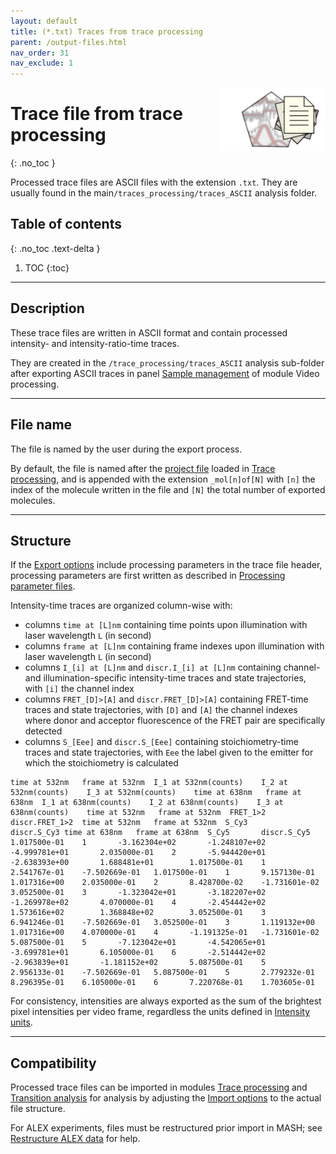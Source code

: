 ```yaml
---
layout: default
title: (*.txt) Traces from trace processing
parent: /output-files.html
nav_order: 31
nav_exclude: 1
---
```


<img src="../assets/images/logos/logo-output-files_400px.png" width="170" style="float:right; margin-left: 15px;"/>

# Trace file from trace processing
{: .no_toc }

Processed trace files are ASCII files with the extension `.txt`. They are usually found in the main`/traces_processing/traces_ASCII` analysis folder.

## Table of contents
{: .no_toc .text-delta }

1. TOC
{:toc}


---

## Description

These trace files are written in ASCII format and contain processed intensity- and intensity-ratio-time traces.

They are created in the `/trace_processing/traces_ASCII` analysis sub-folder after exporting ASCII traces in panel 
[Sample management](../trace-processing/panels/panel-sample-management.html#export-processed-data) of module Video processing.


---

## File name

The file is named by the user during the export process.

By default, the file is named after the <u>project file</u> loaded in 
[Trace processing](../trace-processing/panels/area-project-management.html#project-list), and is appended with the extension `_mol[n]of[N]` with `[n]` the index of the molecule written in the file and `[N]` the total number of exported molecules.


---

## Structure

If the 
[Export options]() include processing parameters in the trace file header, processing parameters are first written as described in 
[Processing parameter files](log-processing.parameters.html#structure).

Intensity-time traces are organized column-wise with:
* columns `time at [L]nm` containing time points upon illumination with laser wavelength `L` (in second)
* columns `frame at [L]nm` containing frame indexes upon illumination with laser wavelength `L` (in second)
* columns `I_[i] at [L]nm` and `discr.I_[i] at [L]nm` containing channel- and illumination-specific intensity-time traces and state trajectories, with `[i]` the channel index
* columns `FRET_[D]>[A]` and `discr.FRET_[D]>[A]` containing FRET-time traces and state trajectories, with `[D]` and `[A]` the channel indexes where donor and acceptor fluorescence of the FRET pair are specifically detected
* columns `S_[Eee]` and `discr.S_[Eee]` containing stoichiometry-time traces and state trajectories, with `Eee` the label given to the emitter for which the stoichiometry is calculated

```
time at 532nm	frame at 532nm	I_1 at 532nm(counts)	I_2 at 532nm(counts)	I_3 at 532nm(counts)	time at 638nm	frame at 638nm	I_1 at 638nm(counts)	I_2 at 638nm(counts)	I_3 at 638nm(counts)	time at 532nm	frame at 532nm	FRET_1>2	discr.FRET_1>2	time at 532nm	frame at 532nm	S_Cy3		discr.S_Cy3	time at 638nm	frame at 638nm	S_Cy5		discr.S_Cy5	
1.017500e-01	1		-3.162304e+02		-1.248107e+02		-4.999781e+01		2.035000e-01	2		-5.944420e+01		-2.638393e+00		1.688481e+01		1.017500e-01	1		2.541767e-01	-7.502669e-01	1.017500e-01	1		9.157130e-01	1.017316e+00	2.035000e-01	2		8.428700e-02	-1.731601e-02	
3.052500e-01	3		-1.323042e+01		-3.182207e+02		-1.269978e+02		4.070000e-01	4		-2.454442e+02		1.573616e+02		1.368848e+02		3.052500e-01	3		6.941246e-01	-7.502669e-01	3.052500e-01	3		1.119132e+00	1.017316e+00	4.070000e-01	4		-1.191325e-01	-1.731601e-02	
5.087500e-01	5		-7.123042e+01		-4.542065e+01		-3.699781e+01		6.105000e-01	6		-2.514442e+02		-2.963839e+01		-1.181152e+02		5.087500e-01	5		2.956133e-01	-7.502669e-01	5.087500e-01	5		2.779232e-01	8.296395e-01	6.105000e-01	6		7.220768e-01	1.703605e-01	
```

For consistency, intensities are always exported as the sum of the brightest pixel intensities per video frame, regardless the units defined in
[Intensity units](../trace-processing/panels/panel-plot.html#intensity-units).


---

## Compatibility

Processed trace files can be imported in modules 
[Trace processing](../trace-processing/workflow.html#import-single-molecule-data) and 
[Transition analysis](../transition-analysis/workflow.html#import-single-molecule-data) for analysis by adjusting the 
[Import options](../trace-processing/functionalities/set-import-options.html) to the actual file structure.

For ALEX experiments, files must be restructured prior import in MASH; see 
[Restructure ALEX data](../trace-processing/functionalities/merge-projects.html#restructure-alex-data) for help.
